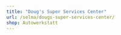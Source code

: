 ```yaml
---
title: "Doug's Super Services Center"
url: /selma/dougs-super-services-center/
shop: Autowerkstatt
---
```

